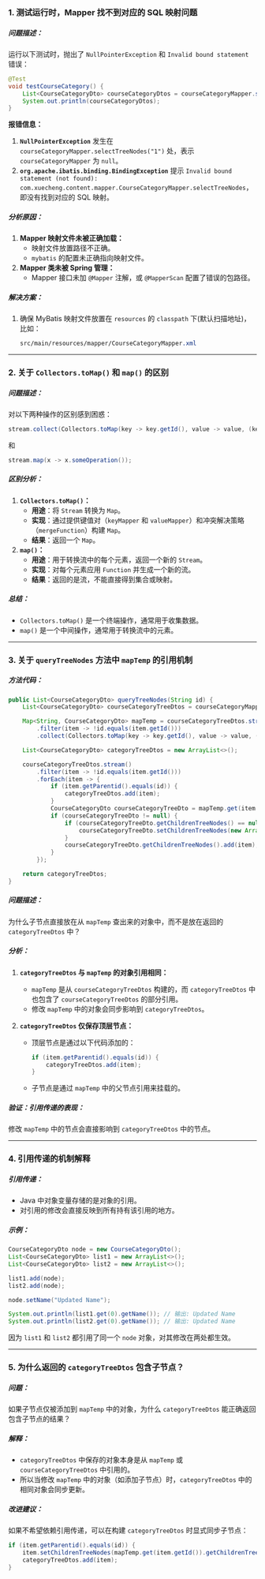 ### **1. 测试运行时，Mapper 找不到对应的 SQL 映射问题**

##### **问题描述：**

运行以下测试时，抛出了 `NullPointerException` 和 `Invalid bound statement` 错误：

```java
@Test
void testCourseCategory() {
    List<CourseCategoryDto> courseCategoryDtos = courseCategoryMapper.selectTreeNodes("1");
    System.out.println(courseCategoryDtos);
}
```

**报错信息：**

1. **`NullPointerException`**
   发生在 `courseCategoryMapper.selectTreeNodes("1")` 处，表示 `courseCategoryMapper` 为 `null`。
2. **`org.apache.ibatis.binding.BindingException`**
   提示 `Invalid bound statement (not found): com.xuecheng.content.mapper.CourseCategoryMapper.selectTreeNodes`，即没有找到对应的 SQL 映射。

##### **分析原因：**

1. **Mapper 映射文件未被正确加载：**
   - 映射文件放置路径不正确。
   - `mybatis` 的配置未正确指向映射文件。
2. **Mapper 类未被 Spring 管理：**
   - Mapper 接口未加 `@Mapper` 注解，或 `@MapperScan` 配置了错误的包路径。

##### **解决方案：**

1. 确保 MyBatis 映射文件放置在 `resources` 的 `classpath` 下(默认扫描地址)，比如：

   ```css
   src/main/resources/mapper/CourseCategoryMapper.xml
   ```

------

### **2. 关于 `Collectors.toMap()` 和 `map()` 的区别**

##### **问题描述：**

对以下两种操作的区别感到困惑：

```java
stream.collect(Collectors.toMap(key -> key.getId(), value -> value, (key1, key2) -> key2));
```

和

```java
stream.map(x -> x.someOperation());
```

##### **区别分析：**

1. **`Collectors.toMap()`：**
   - **用途**：将 `Stream` 转换为 `Map`。
   - **实现**：通过提供键值对（`keyMapper` 和 `valueMapper`）和冲突解决策略（`mergeFunction`）构建 `Map`。
   - **结果**：返回一个 `Map`。
2. **`map()`：**
   - **用途**：用于转换流中的每个元素，返回一个新的 `Stream`。
   - **实现**：对每个元素应用 `Function` 并生成一个新的流。
   - **结果**：返回的是流，不能直接得到集合或映射。

##### **总结：**

- `Collectors.toMap()` 是一个终端操作，通常用于收集数据。
- `map()` 是一个中间操作，通常用于转换流中的元素。

------

### **3. 关于 `queryTreeNodes` 方法中 `mapTemp` 的引用机制**

##### **方法代码：**

```java
public List<CourseCategoryDto> queryTreeNodes(String id) {
    List<CourseCategoryDto> courseCategoryTreeDtos = courseCategoryMapper.selectTreeNodes(id);

    Map<String, CourseCategoryDto> mapTemp = courseCategoryTreeDtos.stream()
        .filter(item -> !id.equals(item.getId()))
        .collect(Collectors.toMap(key -> key.getId(), value -> value, (key1, key2) -> key2));

    List<CourseCategoryDto> categoryTreeDtos = new ArrayList<>();

    courseCategoryTreeDtos.stream()
        .filter(item -> !id.equals(item.getId()))
        .forEach(item -> {
            if (item.getParentid().equals(id)) {
                categoryTreeDtos.add(item);
            }
            CourseCategoryDto courseCategoryTreeDto = mapTemp.get(item.getParentid());
            if (courseCategoryTreeDto != null) {
                if (courseCategoryTreeDto.getChildrenTreeNodes() == null) {
                    courseCategoryTreeDto.setChildrenTreeNodes(new ArrayList<>());
                }
                courseCategoryTreeDto.getChildrenTreeNodes().add(item);
            }
        });

    return categoryTreeDtos;
}
```

##### **问题描述：**

为什么子节点直接放在从 `mapTemp` 查出来的对象中，而不是放在返回的 `categoryTreeDtos` 中？

##### **分析：**

1. **`categoryTreeDtos` 与 `mapTemp` 的对象引用相同：**

   - `mapTemp` 是从 `courseCategoryTreeDtos` 构建的，而 `categoryTreeDtos` 中也包含了 `courseCategoryTreeDtos` 的部分引用。
   - 修改 `mapTemp` 中的对象会同步影响到 `categoryTreeDtos`。

2. **`categoryTreeDtos` 仅保存顶层节点：**

   - 顶层节点是通过以下代码添加的：

     ```java
     if (item.getParentid().equals(id)) {
         categoryTreeDtos.add(item);
     }
     ```

   - 子节点是通过 `mapTemp` 中的父节点引用来挂载的。

##### **验证：引用传递的表现：**

修改 `mapTemp` 中的节点会直接影响到 `categoryTreeDtos` 中的节点。

------

### **4. 引用传递的机制解释**

##### **引用传递：**

- Java 中对象变量存储的是对象的引用。
- 对引用的修改会直接反映到所有持有该引用的地方。

##### **示例：**

```java
CourseCategoryDto node = new CourseCategoryDto();
List<CourseCategoryDto> list1 = new ArrayList<>();
List<CourseCategoryDto> list2 = new ArrayList<>();

list1.add(node);
list2.add(node);

node.setName("Updated Name");

System.out.println(list1.get(0).getName()); // 输出: Updated Name
System.out.println(list2.get(0).getName()); // 输出: Updated Name
```

因为 `list1` 和 `list2` 都引用了同一个 `node` 对象，对其修改在两处都生效。

------

### **5. 为什么返回的 `categoryTreeDtos` 包含子节点？**

##### **问题：**

如果子节点仅被添加到 `mapTemp` 中的对象，为什么 `categoryTreeDtos` 能正确返回包含子节点的结果？

##### **解释：**

- `categoryTreeDtos` 中保存的对象本身是从 `mapTemp` 或 `courseCategoryTreeDtos` 中引用的。
- 所以当修改 `mapTemp` 中的对象（如添加子节点）时，`categoryTreeDtos` 中的相同对象会同步更新。

##### **改进建议：**

如果不希望依赖引用传递，可以在构建 `categoryTreeDtos` 时显式同步子节点：

```java
if (item.getParentid().equals(id)) {
    item.setChildrenTreeNodes(mapTemp.get(item.getId()).getChildrenTreeNodes());
    categoryTreeDtos.add(item);
}
```